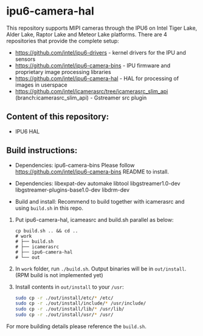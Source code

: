 # ipu6-camera-hal

This repository supports MIPI cameras through the IPU6 on Intel Tiger Lake, Alder Lake, Raptor Lake and Meteor Lake platforms.
There are 4 repositories that provide the complete setup:

- https://github.com/intel/ipu6-drivers - kernel drivers for the IPU and sensors
- https://github.com/intel/ipu6-camera-bins - IPU firmware and proprietary image processing libraries
- https://github.com/intel/ipu6-camera-hal - HAL for processing of images in userspace
- https://github.com/intel/icamerasrc/tree/icamerasrc_slim_api (branch:icamerasrc_slim_api) - Gstreamer src plugin

## Content of this repository:
- IPU6 HAL

## Build instructions:
- Dependencies: ipu6-camera-bins
    Please follow https://github.com/intel/ipu6-camera-bins README to install.

- Dependencies: libexpat-dev automake libtool libgstreamer1.0-dev libgstreamer-plugins-base1.0-dev libdrm-dev

- Build and install:
    Recommend to build together with icamerasrc and using `build.sh` in this repo.
1. Put ipu6-camera-hal, icameasrc and build.sh parallel as below:
    ```
    cp build.sh .. && cd ..
    # work
    # ├── build.sh
    # ├── icamerasrc
    # ├── ipu6-camera-hal
    # └── out
    ```

2. In `work` folder, run `./build.sh`. Output binaries will be in `out/install`. (RPM build is not implemented yet)

3. Install contents in `out/install` to your `/usr`:
    ```sh
    sudo cp -r ./out/install/etc/* /etc/
    sudo cp -r ./out/install/include/* /usr/include/
    sudo cp -r ./out/install/lib/* /usr/lib/
    sudo cp -r ./out/install/usr/* /usr/
    ```

For more building details please reference the `build.sh`.
